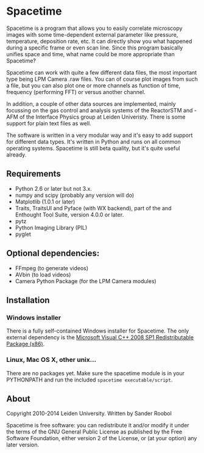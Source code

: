 # Spacetime

Spacetime is a program that allows you to easily correlate microscopy images with some time-dependent external parameter like pressure, temperature, deposition rate, etc. It can directly show you what happened during a specific frame or even scan line. Since this program basically unifies space and time, what name could be more appropriate than Spacetime?

Spacetime can work with quite a few different data files, the most important type being LPM Camera .raw files. You can of course plot images from such a file, but you can also plot one or more channels as function of time, frequency (performing FFT) or versus another channel.

In addition, a couple of other data sources are implemented, mainly focussing on the gas control and analysis systems of the ReactorSTM and -AFM of the Interface Physics group at Leiden Univeristy. There is some support for plain text files as well.

The software is written in a very modular way and it's easy to add support for different data types. It's written in Python and runs on all common operating systems. Spacetime is still beta quality, but it's quite useful already.

## Requirements

* Python 2.6 or later but not 3.x.
* numpy and scipy (probably any version will do)
* Matplotlib (1.0.1 or later)
* Traits, TraitsUI and Pyface (with WX backend), part of the and Enthought Tool Suite, version 4.0.0 or later.
* pytz
* Python Imaging Library (PIL)
* pyglet


## Optional dependencies:

 * FFmpeg (to generate videos)
 * AVbin (to load videos)
 * Camera Python Package (for the LPM Camera modules)


## Installation

### Windows installer

There is a fully self-contained Windows installer for Spacetime. The only external dependency is the [Microsoft Visual C++ 2008 SP1 Redistributable Package (x86)](http://www.microsoft.com/downloads/en/details.aspx?familyid=A5C84275-3B97-4AB7-A40D-3802B2AF5FC2&displaylang=en).

### Linux, Mac OS X, other unix...

There are no packages yet. Make sure the spacetime module is in your PYTHONPATH and run the included `spacetime executable/script`.

## About

Copyright 2010-2014 Leiden University. Written by Sander Roobol

Spacetime is free software: you can redistribute it and/or modify
it under the terms of the GNU General Public License as published by
the Free Software Foundation, either version 2 of the License, or
(at your option) any later version.



